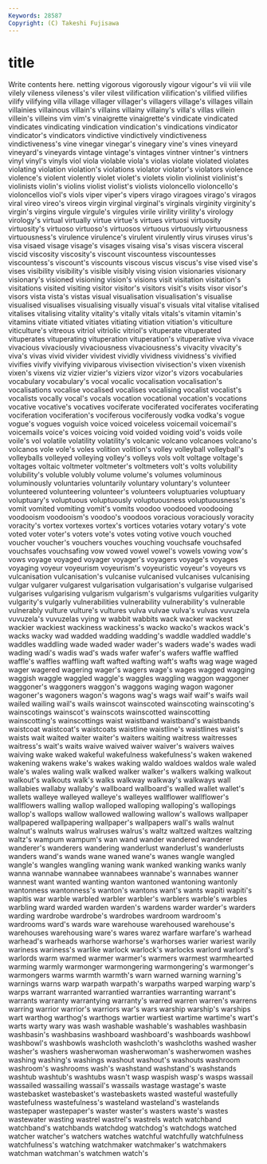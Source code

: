 ```yaml
---
Keywords: 28587 
Copyright: (C) Takeshi Fujisawa
---
```


# title

Write contents here.
netting vigorous vigorously vigour vigour's vii viii vile vilely vileness
vileness's viler vilest vilification vilification's vilified vilifies vilify vilifying villa
village villager villager's villagers village's villages villain villainies villainous villain's
villains villainy villainy's villa's villas villein villein's villeins vim vim's
vinaigrette vinaigrette's vindicate vindicated vindicates vindicating vindication vindication's vindications vindicator
vindicator's vindicators vindictive vindictively vindictiveness vindictiveness's vine vinegar vinegar's vinegary
vine's vines vineyard vineyard's vineyards vintage vintage's vintages vintner vintner's
vintners vinyl vinyl's vinyls viol viola violable viola's violas violate
violated violates violating violation violation's violations violator violator's violators violence
violence's violent violently violet violet's violets violin violinist violinist's violinists
violin's violins violist violist's violists violoncello violoncello's violoncellos viol's viols
viper viper's vipers virago viragoes virago's viragos viral vireo vireo's
vireos virgin virginal virginal's virginals virginity virginity's virgin's virgins virgule
virgule's virgules virile virility virility's virology virology's virtual virtually virtue
virtue's virtues virtuosi virtuosity virtuosity's virtuoso virtuoso's virtuosos virtuous virtuously
virtuousness virtuousness's virulence virulence's virulent virulently virus viruses virus's visa
visaed visage visage's visages visaing visa's visas viscera visceral viscid
viscosity viscosity's viscount viscountess viscountesses viscountess's viscount's viscounts viscous viscus
viscus's vise vised vise's vises visibility visibility's visible visibly vising
vision visionaries visionary visionary's visioned visioning vision's visions visit visitation
visitation's visitations visited visiting visitor visitor's visitors visit's visits visor
visor's visors vista vista's vistas visual visualisation visualisation's visualise visualised
visualises visualising visually visual's visuals vital vitalise vitalised vitalises vitalising
vitality vitality's vitally vitals vitals's vitamin vitamin's vitamins vitiate vitiated
vitiates vitiating vitiation vitiation's viticulture viticulture's vitreous vitriol vitriolic vitriol's
vituperate vituperated vituperates vituperating vituperation vituperation's vituperative viva vivace vivacious
vivaciously vivaciousness vivaciousness's vivacity vivacity's viva's vivas vivid vivider vividest
vividly vividness vividness's vivified vivifies vivify vivifying viviparous vivisection vivisection's
vixen vixenish vixen's vixens viz vizier vizier's viziers vizor vizor's
vizors vocabularies vocabulary vocabulary's vocal vocalic vocalisation vocalisation's vocalisations vocalise
vocalised vocalises vocalising vocalist vocalist's vocalists vocally vocal's vocals vocation
vocational vocation's vocations vocative vocative's vocatives vociferate vociferated vociferates vociferating
vociferation vociferation's vociferous vociferously vodka vodka's vogue vogue's vogues voguish
voice voiced voiceless voicemail voicemail's voicemails voice's voices voicing void
voided voiding void's voids voile voile's vol volatile volatility volatility's
volcanic volcano volcanoes volcano's volcanos vole vole's voles volition volition's
volley volleyball volleyball's volleyballs volleyed volleying volley's volleys vols volt
voltage voltage's voltages voltaic voltmeter voltmeter's voltmeters volt's volts volubility
volubility's voluble volubly volume volume's volumes voluminous voluminously voluntaries voluntarily
voluntary voluntary's volunteer volunteered volunteering volunteer's volunteers voluptuaries voluptuary voluptuary's
voluptuous voluptuously voluptuousness voluptuousness's vomit vomited vomiting vomit's vomits voodoo
voodooed voodooing voodooism voodooism's voodoo's voodoos voracious voraciously voracity voracity's
vortex vortexes vortex's vortices votaries votary votary's vote voted voter
voter's voters vote's votes voting votive vouch vouched voucher voucher's
vouchers vouches vouching vouchsafe vouchsafed vouchsafes vouchsafing vow vowed vowel
vowel's vowels vowing vow's vows voyage voyaged voyager voyager's voyagers
voyage's voyages voyaging voyeur voyeurism voyeurism's voyeuristic voyeur's voyeurs vs
vulcanisation vulcanisation's vulcanise vulcanised vulcanises vulcanising vulgar vulgarer vulgarest vulgarisation
vulgarisation's vulgarise vulgarised vulgarises vulgarising vulgarism vulgarism's vulgarisms vulgarities vulgarity
vulgarity's vulgarly vulnerabilities vulnerability vulnerability's vulnerable vulnerably vulture vulture's vultures
vulva vulvae vulva's vulvas vuvuzela vuvuzela's vuvuzelas vying w wabbit
wabbits wack wacker wackest wackier wackiest wackiness wackiness's wacko wacko's
wackos wack's wacks wacky wad wadded wadding wadding's waddle waddled
waddle's waddles waddling wade waded wader wader's waders wade's wades
wadi wading wadi's wadis wad's wads wafer wafer's wafers waffle
waffled waffle's waffles waffling waft wafted wafting waft's wafts wag
wage waged wager wagered wagering wager's wagers wage's wages wagged
wagging waggish waggle waggled waggle's waggles waggling waggon waggoner waggoner's
waggoners waggon's waggons waging wagon wagoner wagoner's wagoners wagon's wagons
wag's wags waif waif's waifs wail wailed wailing wail's wails
wainscot wainscoted wainscoting wainscoting's wainscotings wainscot's wainscots wainscotted wainscotting wainscotting's
wainscottings waist waistband waistband's waistbands waistcoat waistcoat's waistcoats waistline waistline's
waistlines waist's waists wait waited waiter waiter's waiters waiting waitress
waitresses waitress's wait's waits waive waived waiver waiver's waivers waives
waiving wake waked wakeful wakefulness wakefulness's waken wakened wakening wakens
wake's wakes waking waldo waldoes waldos wale waled wale's wales
waling walk walked walker walker's walkers walking walkout walkout's walkouts
walk's walks walkway walkway's walkways wall wallabies wallaby wallaby's wallboard
wallboard's walled wallet wallet's wallets walleye walleyed walleye's walleyes wallflower
wallflower's wallflowers walling wallop walloped walloping walloping's wallopings wallop's wallops
wallow wallowed wallowing wallow's wallows wallpaper wallpapered wallpapering wallpaper's wallpapers
wall's walls walnut walnut's walnuts walrus walruses walrus's waltz waltzed
waltzes waltzing waltz's wampum wampum's wan wand wander wandered wanderer
wanderer's wanderers wandering wanderlust wanderlust's wanderlusts wanders wand's wands wane
waned wane's wanes wangle wangled wangle's wangles wangling waning wank
wanked wanking wanks wanly wanna wannabe wannabee wannabees wannabe's wannabes
wanner wannest want wanted wanting wanton wantoned wantoning wantonly wantonness
wantonness's wanton's wantons want's wants wapiti wapiti's wapitis war warble
warbled warbler warbler's warblers warble's warbles warbling ward warded warden
warden's wardens warder warder's warders warding wardrobe wardrobe's wardrobes wardroom
wardroom's wardrooms ward's wards ware warehouse warehoused warehouse's warehouses warehousing
ware's wares warez warfare warfare's warhead warhead's warheads warhorse warhorse's
warhorses warier wariest warily wariness wariness's warlike warlock warlock's warlocks
warlord warlord's warlords warm warmed warmer warmer's warmers warmest warmhearted
warming warmly warmonger warmongering warmongering's warmonger's warmongers warms warmth warmth's
warn warned warning warning's warnings warns warp warpath warpath's warpaths
warped warping warp's warps warrant warranted warrantied warranties warranting warrant's
warrants warranty warrantying warranty's warred warren warren's warrens warring warrior
warrior's warriors war's wars warship warship's warships wart warthog warthog's
warthogs wartier wartiest wartime wartime's wart's warts warty wary was
wash washable washable's washables washbasin washbasin's washbasins washboard washboard's washboards
washbowl washbowl's washbowls washcloth washcloth's washcloths washed washer washer's washers
washerwoman washerwoman's washerwomen washes washing washing's washings washout washout's washouts
washroom washroom's washrooms wash's washstand washstand's washstands washtub washtub's washtubs
wasn't wasp waspish wasp's wasps wassail wassailed wassailing wassail's wassails
wastage wastage's waste wastebasket wastebasket's wastebaskets wasted wasteful wastefully wastefulness
wastefulness's wasteland wasteland's wastelands wastepaper wastepaper's waster waster's wasters waste's
wastes wastewater wasting wastrel wastrel's wastrels watch watchband watchband's watchbands
watchdog watchdog's watchdogs watched watcher watcher's watchers watches watchful watchfully
watchfulness watchfulness's watching watchmaker watchmaker's watchmakers watchman watchman's watchmen watch's
